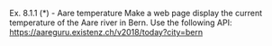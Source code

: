 Ex. 8.1.1 (*) - Aare temperature
Make a web page display the current temperature of the Aare river in Bern. Use the following API: https://aareguru.existenz.ch/v2018/today?city=bern 

